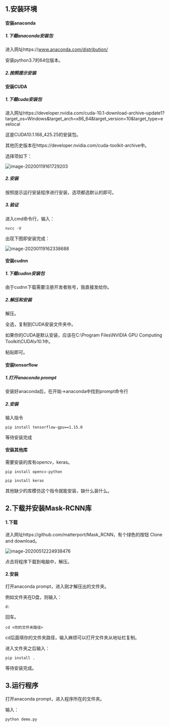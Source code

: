 ## 1.安装环境

#### 安装anaconda

##### 1.下载anaconda安装包

进入网址https://www.anaconda.com/distribution/

安装python3.7的64位版本。

##### 2.按照提示安装



#### 安装CUDA

##### 1.下载cuda安装包

进入网址https://developer.nvidia.com/cuda-10.1-download-archive-update1?target_os=Windows&target_arch=x86_64&target_version=10&target_type=exelocal

这是CUDA10.1.168_425.25的安装包。

其他历史版本在https://developer.nvidia.com/cuda-toolkit-archive中。

选择项如下：

![image-20200119161729203](C:\Users\52721\AppData\Roaming\Typora\typora-user-images\image-20200119161729203.png)

##### 2.安装

按照提示运行安装程序进行安装，选项都选默认的即可。

##### 3.验证

进入cmd命令行，输入：

```
nvcc -V
```

出现下图即安装完成：

![image-20200119162338688](C:\Users\52721\AppData\Roaming\Typora\typora-user-images\image-20200119162338688.png)



#### 安装cudnn

##### 1.下载cudnn安装包

由于cudnn下载需要注册开发者账号，我直接发给你。

##### 2.解压和安装

解压。

全选，复制到CUDA安装文件夹中。

如果你的CUDA是默认安装，应该在C:\Program Files\NVIDIA GPU Computing Toolkit\CUDA\v10.1中。

粘贴即可。



#### 安装tensorflow

##### 1.打开anaconda prompt

安装好anaconda后，在开始->anaconda中找到prompt命令行

##### 2.安装

输入指令

```
pip install tensorflow-gpu==1.15.0
```

等待安装完成



#### 安装其他库

需要安装的库有opencv，keras。

```
pip install opencv-python
```

```
pip install keras
```

其他缺少的库模仿这个指令就能安装，缺什么装什么。



## 2.下载并安装Mask-RCNN库

#### 1.下载

进入网址https://github.com/matterport/Mask_RCNN，有个绿色的按钮 Clone and download。

![image-20200512224938476](C:\Users\52721\AppData\Roaming\Typora\typora-user-images\image-20200512224938476.png)

点击将程序下载到电脑中，解压。

#### 2.安装

打开anaconda prompt，进入刚才解压出的文件夹。

例如文件夹在D盘，则输入：

```
d:
```

回车。

```
cd <你的文件夹路径>
```

cd后面填你的文件夹路径，输入麻烦可以打开文件夹从地址栏复制。

进入文件夹之后输入：

```
pip install .
```

等待安装完成。



## 3.运行程序

打开anaconda prompt，进入程序所在的文件夹。

输入：

```
python demo.py
```

